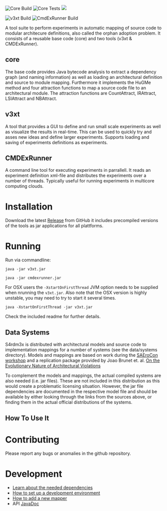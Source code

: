![Core Build](https://github.com/tobias-dv-lnu/s4rdm3x/workflows/Core%20Build/badge.svg)
![Core Tests](https://github.com/tobias-dv-lnu/s4rdm3x/workflows/Core%20Tests/badge.svg)
[![](https://jitpack.io/v/tobias-dv-lnu/s4rdm3x.svg)](https://jitpack.io/#tobias-dv-lnu/s4rdm3x)

![v3xt Build](https://github.com/tobias-dv-lnu/s4rdm3x/workflows/v3xt%20Build/badge.svg)
![CmdExRunner Build](https://github.com/tobias-dv-lnu/s4rdm3x/workflows/CmdExRunner%20Build/badge.svg)

A tool suite to perform experiments in automatic mapping of source code to modular architecure definitions, also called the orphan adoption problem. It consists of a reusable base code (core) and two tools (v3xt & CMDExRunner).

## core
The base code provides Java bytecode analysis to extract a dependency graph (and naming information) as well as loading an architectural definition and source to module mapping. Furthermore it implements the HuGMe method and four attraction functions to map a source code file to an architectural module. The attraction functions are CountAttract, IRAttract, LSIAttract and NBAttract.

## v3xt
A tool that provides a GUI to define and run small scale experiments as well as visualize the results in real-time. This can be used to quickly try and asses new ideas and define larger experiments. Supports loading and saving of experiments definitions as experiments.

## CMDExRunner
A command line tool for executing experiments in parrallell. It reads an experiment definition xml-file and distributes the experiments over a number of threads. Typically useful for running experiments in multicore computing clouds.

# Installation
Download the latest [Release](https://github.com/tobias-dv-lnu/s4rdm3x/releases) from GitHub it includes precompiled versions of the tools as jar applications for all plattforms.

# Running
Run via commandline:

`java -jar v3xt.jar`

`java -jar cmdexrunner.jar`

For OSX users the `-XstartOnFirstThread` JVM option needs to be supplied when nrunning the `v3xt.jar`. Also note that the OSX version is highly unstable, you may need to try to start it several times.

`java -XstartOnFirstThread -jar v3xt.jar`

Check the included readme for further details.

## Data Systems
S4rdm3x is distributed with architectural models and source code to implementation mappings for a number of systems (see the data/systems directory). Models and mappings are based on work during the [SAEroCon workshop](https://saerocon.wordpress.com/) and a replication package provided by Joao Brunet et. al. [On the Evolutionary Nature of Architectural Violations](https://code.google.com/archive/p/on-the-nature-dataset/wikis/ReplicabilityOfTheStudy.wiki)

To complement the models and mappings, the actual compiled systems are also needed (i.e. jar files). These are not included in this distribution as this would create a problematic licensing situation. However, the jar file dependencies are documented in the respective model file and should be available by either looking through the links from the sources above, or finding them in the actual official distributions of the systems.

## How To Use It

# Contributing
Please report any bugs or anomalies in the github repository. 

# Development
* [Learn about the needed dependencies](dependencies "Dependencies")
* [How to set up a development environment](devenv "DevEnv")
* [How to add a new mapper](add_new_mapper)
* API [JavaDoc](https://tobias-dv-lnu.github.io/s4rdm3x/api "JavaDoc")



